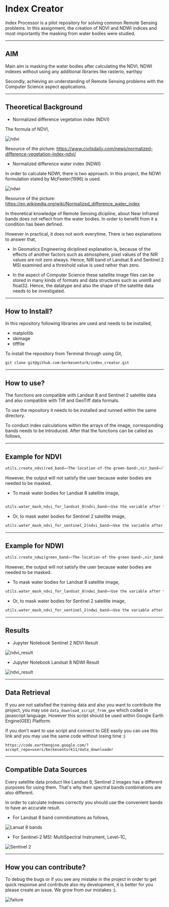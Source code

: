 # Index Creator

Index Processor is a pilot repository for solving common Remote Sensing problems. In this assignment, the creation of NDVI and NDWI indices and most importantly the masking from water bodies were studied.

---
## AIM

Main aim is masking the water bodies after calculating the NDVI, NDWI indexes without using any additional libraries like rasterio, earthpy

Secondly, achieving an understanding of Remote Sensing problems with the Computer Science aspect applications.

---
## Theoretical Background

- Normalized difference vegetation index (NDVI)

The formula of NDVI, 

![ndvi](./readme_images/ndvi.PNG)

Resource of the picture: https://www.civilsdaily.com/news/normalized-difference-vegetation-index-ndvi/

- Normalized difference water index (NDWI)

In order to calculate NDWI, there is two approach. In this project, the NDWI formulation stated by McFeeter(1996) is used.

![ndwi](./readme_images/ndwi.PNG)

Resource of the picture: https://en.wikipedia.org/wiki/Normalized_difference_water_index

In theoretical knowledge of Remote Sensing dicipline, about Near Infrared bands does not reflect from the water bodies. In order to benefit from it a condition has been defined.

However in practical, it does not work everytime. There is two explanations to answer that,

- In Geomatics Engineering diciplined explanation is, because of the effects of another factors such as atmosphere, pixel values of the NIR values are not zero always. Hence, NIR band of Landsat 8 and Sentinel 2 MSI examined and a threshold value is used rather than zero.

- In the aspect of Computer Science these satellite image files can be stored in many kinds of formats and data structures such as unint8 and float32. Hence, the datatype and also the shape of the satellite data needs to be investigated.

---
## How to Install?

In this repository following libraries are used and needs to be installed,

- matplotlib 
- skimage
- tifffile

To install the repository from Terminal through using Git,

```git clone git@github.com:berkesenturk/index_creator.git```

---
## How to use? 

The functions are compatible with Landsat 8 and Sentinel 2 satellite data and also compatible with Tiff and GeoTiff data formats.
 
To use the repository it needs to be installed and runned within the same directory.

To conduct index calculations within the arrays of the image, corresponding bands needs to be introduced. After that the functions can be called as follows,

---
## Example for NDVI

```python
utils.create_ndvi(red_band=<The-location-of-the-green-band>,nir_band=<The-location-of-the-green-band>)
```

However, the output will not satisfy the user because water bodies are needed to be masked.

- To mask water bodies for Landsat 8 satellite image,

```python

utils.water_mask_ndvi_for_landsat_8(ndvi_band=<Use the variable after the calculation of the NDVI>,nir_band=<The-location-of-the-green-band>)
```

- Or, to mask water bodies for Sentinel 2 satellite image,

```python
utils.water_mask_ndvi_for_sentinel_2(ndvi_band=<Use the variable after the calculation of the NDWI>,nir_band=<The-location-of-the-nir-band>)
```
---
## Example for NDWI

```python
utils.create_ndwi(green_band=<The-location-of-the-green-band>,nir_band=<The-location-of-the-NIR-band>)
```

However, the output will not satisfy the user because water bodies are needed to be masked.

- To mask water bodies for Landsat 8 satellite image,

```python
utils.water_mask_ndvi_for_landsat_8(ndwi_band=<Use the variable after the calculation of the NDWI>,nir_band=<The-location-of-the-nir-band>)
```

- Or, to mask water bodies for Sentinel 2 satellite image,

```python
utils.water_mask_ndvi_for_sentinel_2(ndwi_band=<Use the variable after the calculation of the NDWI>,nir_band=<The-location-of-the-nir-band>)
```
---

## Results


- Jupyter Notebook Sentinel 2 NDVI Result


![ndvi_result](./readme_images/ndvi_result_example.PNG)


- Jupyter Notebook Landsat 8 NDWI Result


![ndvi_result](./readme_images/ndwi_result_example.PNG)

---
## Data Retrieval

If you are not satisfied the training data and also you want to contribute the project, you may use ```data_download_script_from_gee``` which coded in javascript language. However this script should be used within Google Earth Engine(GEE) Platform.

If you don't want to use script and connect to GEE easily you can use this link and you may use the same code without losing time :)

```https://code.earthengine.google.com/?accept_repo=users/berkesenturk11/data_downloader```

---
## Compatible Data Sources

Every satellite data product like Landsat 8, Sentinel 2 images has a different purposes for using them. That's why their spectral bands combinations are also different. 

In order to calculate indexes correctly you should use the convenient bands to have an accurate result.

- For Landsat 8 band commbinations as follows,

![Lansat 8 bands](./readme_images/landsat8_bands.PNG)

- For Sentinel-2 MSI: MultiSpectral Instrument, Level-1C,

![Sentinel 2](./readme_images/sentinel_2_gee.PNG)

---
## How you can contribute?

To debug the bugs or if you see any mistake in the project in order to get quick response and contribute also my development, it is better for you please create an issue. We grow from our mistakes :).

![failure](./readme_images/fail.PNG)